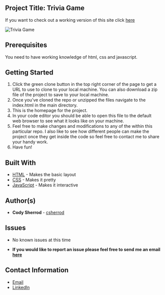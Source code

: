 ## Project Title: Trivia Game

If you want to check out a working version of this site click [here](https://csherrod.github.io/TriviaGame)

![Trivia Game](/assets/images/Trivia-Game.png)

## Prerequisites

You need to have working knowledge of html, css and javascript.

## Getting Started
1. Click the green clone button in the top right corner of the page to get a URL to use to clone to your local machine. You can also download a zip file of the project to save to your local machine.
2. Once you’ve cloned the repo or unzipped the files navigate to the index.html in the main directory.
3. This is the homepage for the project.
4. In your code editor you should be able to open this file to the default web browser to see what it looks like on your machine.
5. Feel free to make changes and modifications to any of the within this particular repo. I also like to see how different people can make the project once they get inside the code so feel free to contact me to share your handy work.
6. Have fun!

## Built With
* [HTML](https://developer.mozilla.org/en-US/docs/Web/HTML) - Makes the basic layout
* [CSS](https://developer.mozilla.org/en-US/docs/Web/CSS) - Makes it pretty
* [JavaScript](https://developer.mozilla.org/en-US/docs/Web/JavaScript) - Makes it interactive

## Author(s)
* **Cody Sherrod** - [csherrod](https://github.com/csherrod)

## Issues
* No known issues at this time

* **If you would like to report an issue please feel free to send me an email [here](mailto:w.cody.sherrod@gmail.com)**

## Contact Information
* [Email](mailto:w.cody.sherrod@gmail.com)
* [LinkedIn](www.linkedin.com/in/cody-sherrod)
